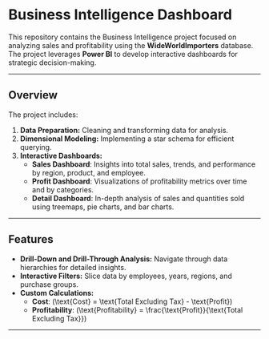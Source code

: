 # **Business Intelligence Dashboard**

This repository contains the Business Intelligence project focused on analyzing sales and profitability using the **WideWorldImporters** database. The project leverages **Power BI** to develop interactive dashboards for strategic decision-making.

---

## **Overview**
The project includes:
1. **Data Preparation:** Cleaning and transforming data for analysis.
2. **Dimensional Modeling:** Implementing a star schema for efficient querying.
3. **Interactive Dashboards:** 
   - **Sales Dashboard**: Insights into total sales, trends, and performance by region, product, and employee.
   - **Profit Dashboard**: Visualizations of profitability metrics over time and by categories.
   - **Detail Dashboard**: In-depth analysis of sales and quantities sold using treemaps, pie charts, and bar charts.

---

## **Features**
- **Drill-Down and Drill-Through Analysis:** Navigate through data hierarchies for detailed insights.
- **Interactive Filters:** Slice data by employees, years, regions, and purchase groups.
- **Custom Calculations:** 
   - **Cost**: \(\text{Cost} = \text{Total Excluding Tax} - \text{Profit}\)
   - **Profitability**: \(\text{Profitability} = \frac{\text{Profit}}{\text{Total Excluding Tax}}\)

---





